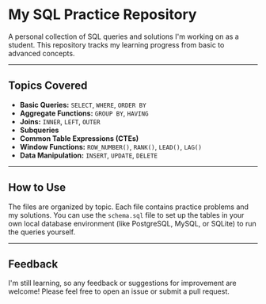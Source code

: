# My SQL Practice Repository

A personal collection of SQL queries and solutions I'm working on as a student. This repository tracks my learning progress from basic to advanced concepts.

---

## Topics Covered

* **Basic Queries:** `SELECT`, `WHERE`, `ORDER BY`
* **Aggregate Functions:** `GROUP BY`, `HAVING`
* **Joins:** `INNER`, `LEFT`, `OUTER`
* **Subqueries**
* **Common Table Expressions (CTEs)**
* **Window Functions:** `ROW_NUMBER()`, `RANK()`, `LEAD()`, `LAG()`
* **Data Manipulation:** `INSERT`, `UPDATE`, `DELETE`

---

## How to Use

The files are organized by topic. Each file contains practice problems and my solutions. You can use the `schema.sql` file to set up the tables in your own local database environment (like PostgreSQL, MySQL, or SQLite) to run the queries yourself.

---

## Feedback

I'm still learning, so any feedback or suggestions for improvement are welcome! Please feel free to open an issue or submit a pull request.
